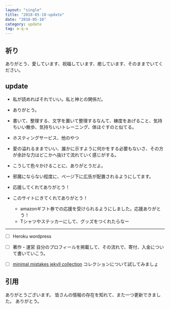 ```yaml
---
layout: "single"
title: "2018-05-10-update"
date: "2018-05-10"
category: update
tag: a-q-a
---
```

## 祈り
ありがとう、愛しています、祝福しています、癒しています、そのままでいてください。

## update
- 私が読めればそれでいい。私と神との関係だ。
- ありがとう。

- 書いて、整理する、文字を置いて整理するなんて、練度をあげること、気持ちいい散歩、気持ちいいトレーニング、体ほぐすのと似てる。
- ホスティングサービス、他のやつ
- 愛の溢れるままでいい、誰かに示すように何かをする必要もないさ、その方が余計な力はどこかへ抜けて流れていく感じがする。
- こうして色々かけることに、ありがとうだよ。
- 邪魔にならない程度に、ページ下に広告が配置されるようにしてます。
- 応援してくれてありがとう！
- このサイトにきてくれてありがとう！
  - amazonギフト券での応援を受けられるようにしました。応援ありがとう！
  - Tシャツやステッカーにして、グッズをつくれたらなー

-----
- [ ] Heroku wordpress
- [ ] 著作・運営
自分のプロフィールを掲載して、その流れで、寄付、入金について書いていこう。

- [ ] [minimal mistakes jekyll collection](https://mmistakes.github.io/minimal-mistakes/docs/collections/)
コレクションについて試してみましょ


## 引用
ありがとうございます。
皆さんの情報の存在を知れて、また一つ更新できました。
ありがとう。
